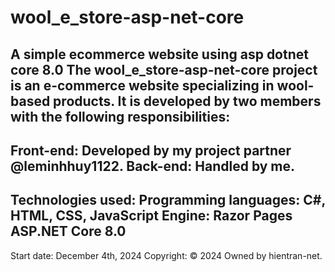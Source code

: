 # wool_e_store-asp-net-core
A simple ecommerce website using asp dotnet core 8.0 
The wool_e_store-asp-net-core project is an e-commerce website specializing in wool-based products. 
It is developed by two members with the following responsibilities:
---------------------------------------------------------------------------------------------------
Front-end: Developed by my project partner @leminhhuy1122.
Back-end: Handled by me.
---------------------------------------------------------------------------------------------------
Technologies used:
Programming languages: C#, HTML, CSS, JavaScript
Engine: Razor Pages ASP.NET Core 8.0
---------------------------------------------------------------------------------------------------
Start date: December 4th, 2024
Copyright: © 2024 Owned by hientran-net.
